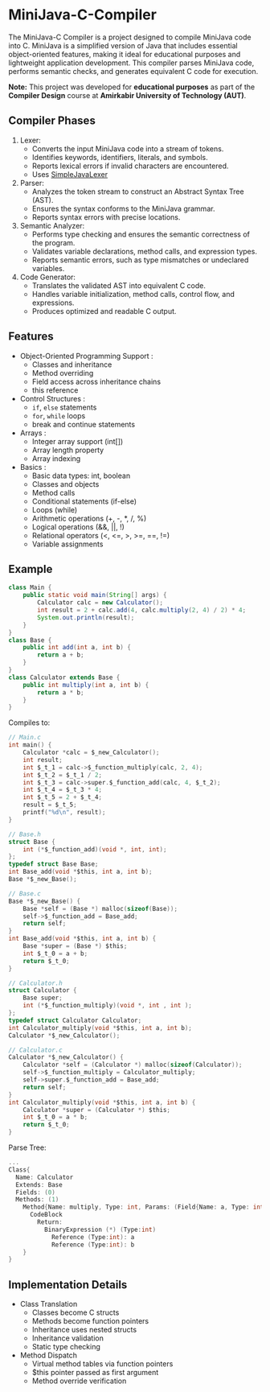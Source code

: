 # MiniJava-C-Compiler
The MiniJava-C Compiler is a project designed to compile MiniJava code into C. MiniJava is a simplified version of Java that includes essential object-oriented features, making it ideal for educational purposes and lightweight application development. This compiler parses MiniJava code, performs semantic checks, and generates equivalent C code for execution.

**Note:** This project was developed for **educational purposes** as part of the **Compiler Design** course at **Amirkabir University of Technology (AUT)**.

## Compiler Phases
1. Lexer:
   - Converts the input MiniJava code into a stream of tokens.
   - Identifies keywords, identifiers, literals, and symbols.
   - Reports lexical errors if invalid characters are encountered.
   - Uses [SimpleJavaLexer](https://github.com/Aghajari/SimpleJavaLexer)
2. Parser:
   - Analyzes the token stream to construct an Abstract Syntax Tree (AST).
   - Ensures the syntax conforms to the MiniJava grammar.
   - Reports syntax errors with precise locations.
3. Semantic Analyzer:
   - Performs type checking and ensures the semantic correctness of the program.
   - Validates variable declarations, method calls, and expression types.
   - Reports semantic errors, such as type mismatches or undeclared variables.
4. Code Generator:
   - Translates the validated AST into equivalent C code.
   - Handles variable initialization, method calls, control flow, and expressions.
   - Produces optimized and readable C output.

## Features
- Object-Oriented Programming Support :
  + Classes and inheritance
  + Method overriding
  + Field access across inheritance chains
  + this reference
- Control Structures :
  + `if`, `else` statements
  + `for`, `while` loops
  + break and continue statements
- Arrays :
  + Integer array support (int[])
  + Array length property
  + Array indexing
- Basics :
  + Basic data types: int, boolean
  + Classes and objects
  + Method calls
  + Conditional statements (if-else)
  + Loops (while)
  + Arithmetic operations (+, -, *, /, %)
  + Logical operations (&&, ||, !)
  + Relational operators (<, <=, >, >=, ==, !=)
  + Variable assignments

## Example

```java
class Main {
    public static void main(String[] args) {
        Calculator calc = new Calculator();
        int result = 2 + calc.add(4, calc.multiply(2, 4) / 2) * 4;
        System.out.println(result);
    }
}
class Base {
    public int add(int a, int b) {
        return a + b;
    }
}
class Calculator extends Base {
    public int multiply(int a, int b) {
        return a * b;
    }
}
```

Compiles to:

```c
// Main.c
int main() {
	Calculator *calc = $_new_Calculator();
	int result;
	int $_t_1 = calc->$_function_multiply(calc, 2, 4);
	int $_t_2 = $_t_1 / 2;
	int $_t_3 = calc->super.$_function_add(calc, 4, $_t_2);
	int $_t_4 = $_t_3 * 4;
	int $_t_5 = 2 + $_t_4;
	result = $_t_5;
	printf("%d\n", result);
}

// Base.h
struct Base {
	int (*$_function_add)(void *, int, int);
};
typedef struct Base Base;
int Base_add(void *$this, int a, int b);
Base *$_new_Base();

// Base.c
Base *$_new_Base() {
	Base *self = (Base *) malloc(sizeof(Base));
	self->$_function_add = Base_add;
	return self;
}
int Base_add(void *$this, int a, int b) {
	Base *super = (Base *) $this;
	int $_t_0 = a + b;
	return $_t_0;
}

// Calculator.h
struct Calculator {
	Base super;
	int (*$_function_multiply)(void *, int , int );
};
typedef struct Calculator Calculator;
int Calculator_multiply(void *$this, int a, int b);
Calculator *$_new_Calculator();

// Calculator.c
Calculator *$_new_Calculator() {
	Calculator *self = (Calculator *) malloc(sizeof(Calculator));
	self->$_function_multiply = Calculator_multiply;
	self->super.$_function_add = Base_add;
	return self;
}
int Calculator_multiply(void *$this, int a, int b) {
	Calculator *super = (Calculator *) $this;
	int $_t_0 = a * b;
	return $_t_0;
}
```

Parse Tree:
```c
...
Class{
  Name: Calculator
  Extends: Base
  Fields: (0)
  Methods: (1)
    Method{Name: multiply, Type: int, Params: (Field{Name: a, Type: int}, Field{Name: b, Type: int})} {
      CodeBlock
        Return: 
          BinaryExpression (*) (Type:int)
            Reference (Type:int): a
            Reference (Type:int): b
    }
}
```

## Implementation Details
- Class Translation
  + Classes become C structs
  + Methods become function pointers
  + Inheritance uses nested structs
  + Inheritance validation
  + Static type checking
- Method Dispatch
  + Virtual method tables via function pointers
  + $this pointer passed as first argument
  + Method override verification



  

